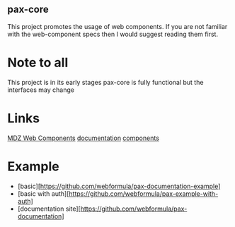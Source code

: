 ## pax-core
This project promotes the usage of web components. If you are not familiar with the web-component specs then I would suggest reading them first.

# Note to all
This project is in its early stages
pax-core is fully functional but the interfaces may change

# Links
[MDZ Web Components](https://developer.mozilla.org/en-US/docs/Web/Web_Components)
[documentation](http://webformula.io)
[components](http://components.webformula.io)

# Example
- [basic][https://github.com/webformula/pax-documentation-example]
- [basic with auth][https://github.com/webformula/pax-example-with-auth]
- [documentation site][https://github.com/webformula/pax-documentation]
